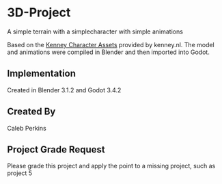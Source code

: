 # 3D-Project

A simple terrain with a simplecharacter with simple animations

Based on the [Kenney Character Assets](https://kenney.itch.io/kenney-character-assets) provided by kenney.nl. The model and animations were compiled in Blender and then imported into Godot.

## Implementation

Created in Blender 3.1.2 and Godot 3.4.2

## Created By

Caleb Perkins

## Project Grade Request
Please grade this project and apply the point to a missing project, such as project 5
